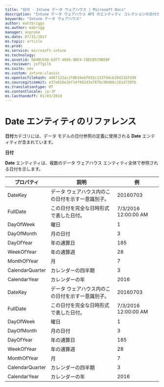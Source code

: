 ```yaml
---
title: "日付 - Intune データ ウェアハウス | Microsoft Docs"
description: "Intune データ ウェアハウス API のエンティティ コレクションの日付カテゴリに関するリファレンス トピック。"
keywords: "Intune データ ウェアハウス"
author: mattbriggs
ms.author: mabrigg
manager: angrobe
ms.date: 07/31/2017
ms.topic: article
ms.prod: 
ms.service: microsoft-intune
ms.technology: 
ms.assetid: 6B4BC650-62F7-4049-9DE4-CDECB579B58F
ms.reviewer: jeffgilb
ms.suite: ems
ms.custom: intune-classic
ms.openlocfilehash: 4467122ac2fd616ebf032c1337ddcb284218fd90
ms.sourcegitcommit: e37e916e2bf14f092d3a767bc90d68c181d739fb
ms.translationtype: HT
ms.contentlocale: ja-JP
ms.lasthandoff: 01/03/2018
---
```

# <a name="reference-for-date-entity"></a>Date エンティティのリファレンス

**日付**カテゴリには、データ モデルの日付参照の定義に使用される **Date** エンティティが含まれています。

**日付**

**Date** エンティティは、複数のデータ ウェアハウス エンティティ全体で参照される日付を示します。


| プロパティ  | 説明 | 例 |
|---------|------------|--------|
| DateKey | データ ウェアハウス内のこの日付を示す一意識別子。 | 20160703 |
| FullDate | この日付を完全な日時形式で表した日付。 | 7/3/2016 12:00:00 AM |
| DayOfWeek | 曜日 | 1 |
| DayOfMonth | 月の日付 | 3 |
| DayOfYear | 年の通算日 | 185 |
| WeekOfYear | 年の通算週 | 28 |
| MonthOfYear | 月 | 7 |
| CalendarQuarter | カレンダーの四半期 | 3 |
| CalendarYear | カレンダーの年 | 2016 |
| DateKey | データ ウェアハウス内のこの日付を示す一意識別子。 | 20160703 |
| FullDate | この日付を完全な日時形式で表した日付。 | 7/3/2016 12:00:00 AM |
| DayOfWeek | 曜日 | 1 |
| DayOfMonth | 月の日付 | 3 |
| DayOfYear | 年の通算日 | 185 |
| WeekOfYear | 年の通算週 | 28 |
| MonthOfYear | 月 | 7 |
| CalendarQuarter | カレンダーの四半期 | 3 |
| CalendarYear | カレンダーの年 | 2016 |

